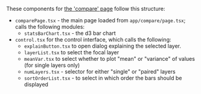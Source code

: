 These components for [the 'compare'
page](https://urbananalyst.city/compare) follow this structure:

- `comparePage.tsx` - the main page loaded from `app/compare/page.tsx`; calls the following modules:
    - `statsBarChart.tsx` - the d3 bar chart
- `control.tsx` for the control interface, which calls the following:
    - `explainButton.tsx` to open dialog explaining the selected layer.
    - `layerList.tsx` to select the focal layer
    - `meanVar.tsx` to select whether to plot "mean" or "variance" of values (for single layers only)
    - `numLayers.tsx` - selector for either "single" or "paired" layers
    - `sortOrderList.tsx` - to select in which order the bars should be displayed
